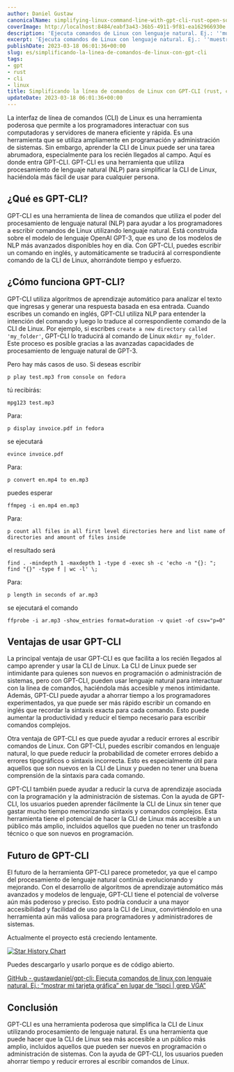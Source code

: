 ```yaml
---
author: Daniel Gustaw
canonicalName: simplifying-linux-command-line-with-gpt-cli-rust-open-source
coverImage: http://localhost:8484/eabf3a43-36b5-4911-9f81-ea162966930e.avif
description: 'Ejecuta comandos de Linux con lenguaje natural. Ej.: ''muestra mi tarjeta gráfica'' en lugar de ''lspci | grep VGA'', proyecto de código abierto escrito en Rust'
excerpt: 'Ejecuta comandos de Linux con lenguaje natural. Ej.: ''muestra mi tarjeta gráfica'' en lugar de ''lspci | grep VGA'', proyecto de código abierto escrito en Rust'
publishDate: 2023-03-18 06:01:36+00:00
slug: es/simplificando-la-linea-de-comandos-de-linux-con-gpt-cli
tags:
- gpt
- rust
- cli
- linux
title: Simplificando la línea de comandos de Linux con GPT-CLI (rust, código abierto)
updateDate: 2023-03-18 06:01:36+00:00
---
```


La interfaz de línea de comandos (CLI) de Linux es una herramienta poderosa que permite a los programadores interactuar con sus computadoras y servidores de manera eficiente y rápida. Es una herramienta que se utiliza ampliamente en programación y administración de sistemas. Sin embargo, aprender la CLI de Linux puede ser una tarea abrumadora, especialmente para los recién llegados al campo. Aquí es donde entra GPT-CLI. GPT-CLI es una herramienta que utiliza procesamiento de lenguaje natural (NLP) para simplificar la CLI de Linux, haciéndola más fácil de usar para cualquier persona.

## ¿Qué es GPT-CLI?

GPT-CLI es una herramienta de línea de comandos que utiliza el poder del procesamiento de lenguaje natural (NLP) para ayudar a los programadores a escribir comandos de Linux utilizando lenguaje natural. Está construida sobre el modelo de lenguaje OpenAI GPT-3, que es uno de los modelos de NLP más avanzados disponibles hoy en día. Con GPT-CLI, puedes escribir un comando en inglés, y automáticamente se traducirá al correspondiente comando de la CLI de Linux, ahorrándote tiempo y esfuerzo.

## ¿Cómo funciona GPT-CLI?

GPT-CLI utiliza algoritmos de aprendizaje automático para analizar el texto que ingresas y generar una respuesta basada en esa entrada. Cuando escribes un comando en inglés, GPT-CLI utiliza NLP para entender la intención del comando y luego lo traduce al correspondiente comando de la CLI de Linux. Por ejemplo, si escribes `create a new directory called 'my_folder'`, GPT-CLI lo traducirá al comando de Linux `mkdir my_folder`. Este proceso es posible gracias a las avanzadas capacidades de procesamiento de lenguaje natural de GPT-3.

Pero hay más casos de uso. Si deseas escribir

```
p play test.mp3 from console on fedora
```

tú recibirás:

```
mpg123 test.mp3
```

Para:

```
p display invoice.pdf in fedora
```

se ejecutará

```
evince invoice.pdf
```

Para:

```
p convert en.mp4 to en.mp3
```

puedes esperar

```
ffmpeg -i en.mp4 en.mp3
```

Para:

```
p count all files in all first level directories here and list name of directories and amount of files inside
```

el resultado será

```
find . -mindepth 1 -maxdepth 1 -type d -exec sh -c 'echo -n "{}: "; find "{}" -type f | wc -l' \;
```

Para:

```
p length in seconds of ar.mp3
```

se ejecutará el comando

```
ffprobe -i ar.mp3 -show_entries format=duration -v quiet -of csv="p=0"
```

## Ventajas de usar GPT-CLI

La principal ventaja de usar GPT-CLI es que facilita a los recién llegados al campo aprender y usar la CLI de Linux. La CLI de Linux puede ser intimidante para quienes son nuevos en programación o administración de sistemas, pero con GPT-CLI, pueden usar lenguaje natural para interactuar con la línea de comandos, haciéndola más accesible y menos intimidante. Además, GPT-CLI puede ayudar a ahorrar tiempo a los programadores experimentados, ya que puede ser más rápido escribir un comando en inglés que recordar la sintaxis exacta para cada comando. Esto puede aumentar la productividad y reducir el tiempo necesario para escribir comandos complejos.

Otra ventaja de GPT-CLI es que puede ayudar a reducir errores al escribir comandos de Linux. Con GPT-CLI, puedes escribir comandos en lenguaje natural, lo que puede reducir la probabilidad de cometer errores debido a errores tipográficos o sintaxis incorrecta. Esto es especialmente útil para aquellos que son nuevos en la CLI de Linux y pueden no tener una buena comprensión de la sintaxis para cada comando.

GPT-CLI también puede ayudar a reducir la curva de aprendizaje asociada con la programación y la administración de sistemas. Con la ayuda de GPT-CLI, los usuarios pueden aprender fácilmente la CLI de Linux sin tener que gastar mucho tiempo memorizando sintaxis y comandos complejos. Esta herramienta tiene el potencial de hacer la CLI de Linux más accesible a un público más amplio, incluidos aquellos que pueden no tener un trasfondo técnico o que son nuevos en programación.

## Futuro de GPT-CLI

El futuro de la herramienta GPT-CLI parece prometedor, ya que el campo del procesamiento de lenguaje natural continúa evolucionando y mejorando. Con el desarrollo de algoritmos de aprendizaje automático más avanzados y modelos de lenguaje, GPT-CLI tiene el potencial de volverse aún más poderoso y preciso. Esto podría conducir a una mayor accesibilidad y facilidad de uso para la CLI de Linux, convirtiéndolo en una herramienta aún más valiosa para programadores y administradores de sistemas.

Actualmente el proyecto está creciendo lentamente.

[![Star History Chart](https://api.star-history.com/svg?repos=gustawdaniel/gpt-cli&type=Date)](https://star-history.com/#gustawdaniel/gpt-cli&Date)

Puedes descargarlo y usarlo porque es de código abierto.

[GitHub - gustawdaniel/gpt-cli: Ejecuta comandos de linux con lenguaje natural. Ej.: “mostrar mi tarjeta gráfica” en lugar de “lspci | grep VGA”](https://github.com/gustawdaniel/gpt-cli)

## Conclusión

GPT-CLI es una herramienta poderosa que simplifica la CLI de Linux utilizando procesamiento de lenguaje natural. Es una herramienta que puede hacer que la CLI de Linux sea más accesible a un público más amplio, incluidos aquellos que pueden ser nuevos en programación o administración de sistemas. Con la ayuda de GPT-CLI, los usuarios pueden ahorrar tiempo y reducir errores al escribir comandos de Linux.
